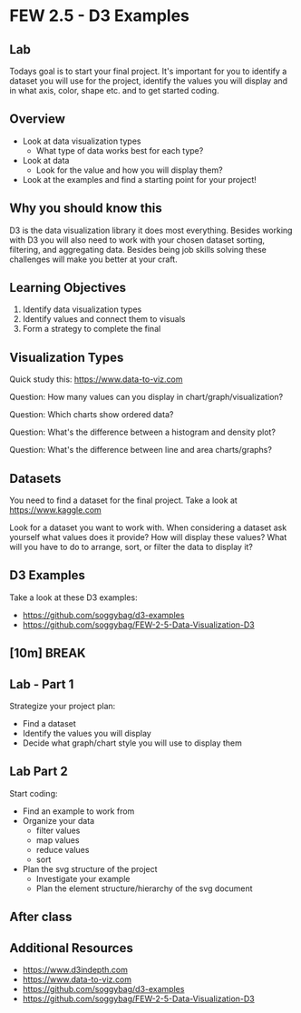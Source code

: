 
# FEW 2.5 - D3 Examples

<!-- Put a link to the slides so that students can find them -->

<!-- ➡️ [**Slides**](https://make-school-courses.github.io/FEW-2.5-Data-Visualization-and-Web-Graphics/Slides/Lesson-10.html ':ignore') -->


## Lab

Todays goal is to start your final project. It's important for you to identify a dataset you will use for the project, identify the values you will display and in what axis, color, shape etc. and to get started coding. 

<!-- > -->

## Overview

- Look at data visualization types 
  - What type of data works best for each type?
- Look at data
  - Look for the value and how you will display them?
- Look at the examples and find a starting point for your project!

<!-- > -->

## Why you should know this

D3 is the data visualization library it does most everything. Besides working with D3 you will also need to work with your chosen dataset sorting, filtering, and aggregating data. Besides being job skills solving these challenges will make you better at your craft. 

<!-- > -->

## Learning Objectives

1. Identify data visualization types 
1. Identify values and connect them to visuals
1. Form a strategy to complete the final 

<!-- > -->

## Visualization Types 

Quick study this: https://www.data-to-viz.com

Question: How many values can you display in chart/graph/visualization?

Question: Which charts show ordered data? 

Question: What's the difference between a histogram and density plot?

Question: What's the difference between line and area charts/graphs?

<!-- > -->

## Datasets 

You need to find a dataset for the final project. Take a look at https://www.kaggle.com

Look for a dataset you want to work with. When considering a dataset ask yourself what values does it provide? How will display these values? What will you have to do to arrange, sort, or filter the data to display it?

## D3 Examples

Take a look at these D3 examples: 

- https://github.com/soggybag/d3-examples
- https://github.com/soggybag/FEW-2-5-Data-Visualization-D3

## [**10m**] BREAK

<!-- > -->

## Lab - Part 1

Strategize your project plan:

- Find a dataset
- Identify the values you will display
- Decide what graph/chart style you will use to display them

<!-- > -->

## Lab Part 2

Start coding: 

- Find an example to work from
- Organize your data
  - filter values 
  - map values 
  - reduce values
  - sort 
- Plan the svg structure of the project
  - Investigate your example 
  - Plan the element structure/hierarchy of the svg document

<!-- > -->

## After class



<!-- > -->

## Additional Resources

- https://www.d3indepth.com
- https://www.data-to-viz.com
- https://github.com/soggybag/d3-examples
- https://github.com/soggybag/FEW-2-5-Data-Visualization-D3

<!-- > -->

<!-- 
## Minute-by-Minute

| **Elapsed** | **Time**  | **Activity**              |
| ----------- | --------- | ------------------------- |
| 0:00        | 0:05      | Overview + Learning Outcomes |
| 0:05        | 0:10      | Scale and normalization |
| 0:15        | 0:20      | Get started with scaleOrdinal |
| 0:35        | 0:55      | Example code |
| 1:30        | 0:10      | Break |
| 1:40        | 1:00      | Lab |
| 2:40        | 0:05      | Wrap up |
| TOTAL       | 2:45      | - |
 -->
